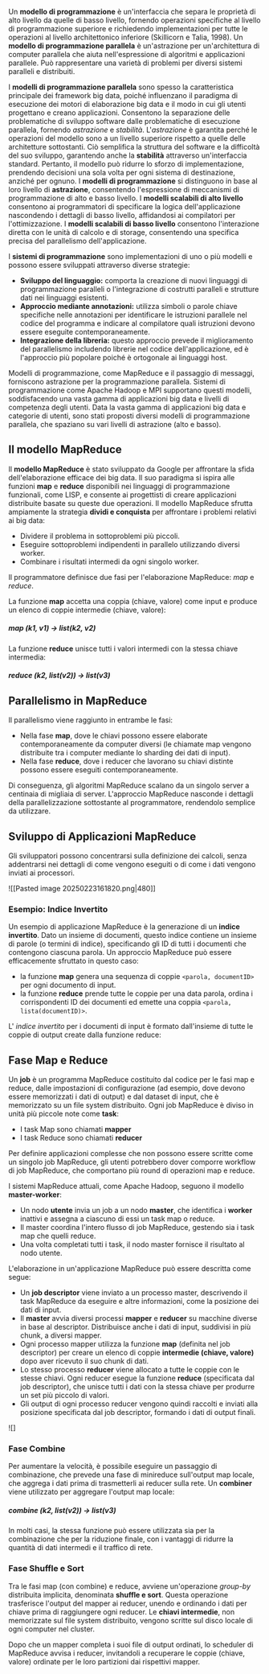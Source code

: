 
Un **modello di programmazione** è un'interfaccia che separa le proprietà di alto livello da quelle di basso livello, fornendo operazioni specifiche al livello di programmazione superiore e richiedendo implementazioni per tutte le operazioni al livello architettonico inferiore (Skillicorn e Talia, 1998). Un **modello di programmazione parallela** è un'astrazione per un'architettura di computer parallela che aiuta nell'espressione di algoritmi e applicazioni parallele. Può rappresentare una varietà di problemi per diversi sistemi paralleli e distribuiti.

I **modelli di programmazione parallela** sono spesso la caratteristica principale dei framework big data, poiché influenzano il paradigma di esecuzione dei motori di elaborazione big data e il modo in cui gli utenti progettano e creano applicazioni. Consentono la separazione delle problematiche di sviluppo software dalle problematiche di esecuzione parallela, fornendo *astrazione* e *stabilità*. L'*astrazione* è garantita perché le operazioni del modello sono a un livello superiore rispetto a quelle delle architetture sottostanti. Ciò semplifica la struttura del software e la difficoltà del suo sviluppo, garantendo anche la **stabilità** attraverso un'interfaccia standard. Pertanto, il modello può ridurre lo sforzo di implementazione, prendendo decisioni una sola volta per ogni sistema di destinazione, anziché per ognuno. I **modelli di programmazione** si distinguono in base al loro livello di **astrazione**, consentendo l'espressione di meccanismi di programmazione di alto e basso livello. I **modelli scalabili di alto livello** consentono ai programmatori di specificare la logica dell'applicazione nascondendo i dettagli di basso livello, affidandosi ai compilatori per l'ottimizzazione. I **modelli scalabili di basso livello** consentono l'interazione diretta con le unità di calcolo e di storage, consentendo una specifica precisa del parallelismo dell'applicazione.

I **sistemi di programmazione** sono implementazioni di uno o più modelli e possono essere sviluppati attraverso diverse strategie:

* **Sviluppo del linguaggio:** comporta la creazione di nuovi linguaggi di programmazione paralleli o l'integrazione di costrutti paralleli e strutture dati nei linguaggi esistenti.
* **Approccio mediante annotazioni:** utilizza simboli o parole chiave specifiche nelle annotazioni per identificare le istruzioni parallele nel codice del programma e indicare al compilatore quali istruzioni devono essere eseguite contemporaneamente.
* **Integrazione della libreria:** questo approccio prevede il miglioramento del parallelismo includendo librerie nel codice dell'applicazione, ed è l'approccio più popolare poiché è ortogonale ai linguaggi host.

Modelli di programmazione, come MapReduce e il passaggio di messaggi, forniscono astrazione per la programmazione parallela. Sistemi di programmazione come Apache Hadoop e MPI supportano questi modelli, soddisfacendo una vasta gamma di applicazioni big data e livelli di competenza degli utenti. Data la vasta gamma di applicazioni big data e categorie di utenti, sono stati proposti diversi modelli di programmazione parallela, che spaziano su vari livelli di astrazione (alto e basso).

## Il modello MapReduce

Il **modello MapReduce** è stato sviluppato da Google per affrontare la sfida dell'elaborazione efficace dei big data. Il suo paradigma si ispira alle funzioni **map** e **reduce** disponibili nei linguaggi di programmazione funzionali, come LISP, e consente ai progettisti di creare applicazioni distribuite basate su queste due operazioni. Il modello MapReduce sfrutta ampiamente la strategia **dividi e conquista** per affrontare i problemi relativi ai big data:

- Dividere il problema in sottoproblemi più piccoli.
- Eseguire sottoproblemi indipendenti in parallelo utilizzando diversi worker.
- Combinare i risultati intermedi da ogni singolo worker.

Il programmatore definisce due fasi per l'elaborazione MapReduce: *map* e *reduce*.

La funzione **map** accetta una coppia (chiave, valore) come input e produce un elenco di coppie intermedie (chiave, valore):

##### **map (k1, v1) → list(k2, v2)**

La funzione **reduce** unisce tutti i valori intermedi con la stessa chiave intermedia:

##### **reduce (k2, list(v2)) → list(v3)**

## Parallelismo in MapReduce

Il parallelismo viene raggiunto in entrambe le fasi:

* Nella fase **map**, dove le chiavi possono essere elaborate contemporaneamente da computer diversi (le chiamate map vengono distribuite tra i computer mediante lo sharding dei dati di input).
* Nella fase **reduce**, dove i reducer che lavorano su chiavi distinte possono essere eseguiti contemporaneamente.

Di conseguenza, gli algoritmi MapReduce scalano da un singolo server a centinaia di migliaia di server. L'approccio MapReduce nasconde i dettagli della parallelizzazione sottostante al programmatore, rendendolo semplice da utilizzare.

## Sviluppo di Applicazioni MapReduce

Gli sviluppatori possono concentrarsi sulla definizione dei calcoli, senza addentrarsi nei dettagli di come vengono eseguiti o di come i dati vengono inviati ai processori.

![[Pasted image 20250223161820.png|480]]
### Esempio: Indice Invertito

Un esempio di applicazione MapReduce è la generazione di un **indice invertito**. Dato un insieme di documenti, questo indice contiene un insieme di parole (o termini di indice), specificando gli ID di tutti i documenti che contengono ciascuna parola. Un approccio MapReduce può essere efficacemente sfruttato in questo caso:

* la funzione **map** genera una sequenza di coppie `<parola, documentID>` per ogni documento di input.
* la funzione **reduce** prende tutte le coppie per una data parola, ordina i corrispondenti ID dei documenti ed emette una coppia `<parola, lista(documentID)>`.

L' *indice invertito* per i documenti di input è formato dall'insieme di tutte le coppie di output create dalla funzione reduce:

## Fase Map e Reduce

Un **job** è un programma MapReduce costituito dal codice per le fasi map e reduce, dalle impostazioni di configurazione (ad esempio, dove devono essere memorizzati i dati di output) e dal dataset di input, che è memorizzato su un file system distribuito. Ogni job MapReduce è diviso in unità più piccole note come **task**:

* I task Map sono chiamati **mapper**
* I task Reduce sono chiamati **reducer**

Per definire applicazioni complesse che non possono essere scritte come un singolo job MapReduce, gli utenti potrebbero dover comporre workflow di job MapReduce, che comportano più round di operazioni map e reduce.

I sistemi MapReduce attuali, come Apache Hadoop, seguono il modello **master-worker**:

* Un nodo **utente** invia un job a un nodo **master**, che identifica i **worker** inattivi e assegna a ciascuno di essi un task map o reduce.
* Il master coordina l'intero flusso di job MapReduce, gestendo sia i task map che quelli reduce.
* Una volta completati tutti i task, il nodo master fornisce il risultato al nodo utente.

L'elaborazione in un'applicazione MapReduce può essere descritta come segue:

- Un **job descriptor** viene inviato a un processo master, descrivendo il task MapReduce da eseguire e altre informazioni, come la posizione dei dati di input.
- Il **master** avvia diversi processi **mapper** e **reducer** su macchine diverse in base al descriptor. Distribuisce anche i dati di input, suddivisi in più chunk, a diversi mapper.
- Ogni processo mapper utilizza la funzione **map** (definita nel job descriptor) per creare un elenco di coppie **intermedie (chiave, valore)** dopo aver ricevuto il suo chunk di dati.
- Lo stesso processo **reducer** viene allocato a tutte le coppie con le stesse chiavi. Ogni reducer esegue la funzione **reduce** (specificata dal job descriptor), che unisce tutti i dati con la stessa chiave per produrre un set più piccolo di valori.
- Gli output di ogni processo reducer vengono quindi raccolti e inviati alla posizione specificata dal job descriptor, formando i dati di output finali.

![[](_page_15_Figure_4.jpeg)]

### Fase Combine

Per aumentare la velocità, è possibile eseguire un passaggio di combinazione, che prevede una fase di minireduce sull'output map locale, che aggrega i dati prima di trasmetterli ai reducer sulla rete. Un **combiner** viene utilizzato per aggregare l'output map locale:

##### combine (k2, list(v2)) → list(v3)

In molti casi, la stessa funzione può essere utilizzata sia per la combinazione che per la riduzione finale, con i vantaggi di ridurre la quantità di dati intermedi e il traffico di rete.

### Fase Shuffle e Sort

Tra le fasi map (con combine) e reduce, avviene un'operazione *group-by* distribuita implicita, denominata **shuffle e sort**. Questa operazione trasferisce l'output del mapper ai reducer, unendo e ordinando i dati per chiave prima di raggiungere ogni reducer. Le **chiavi intermedie**, non memorizzate sul file system distribuito, vengono scritte sul disco locale di ogni computer nel cluster.

Dopo che un mapper completa i suoi file di output ordinati, lo scheduler di MapReduce avvisa i reducer, invitandoli a recuperare le coppie (chiave, valore) ordinate per le loro partizioni dai rispettivi mapper.

